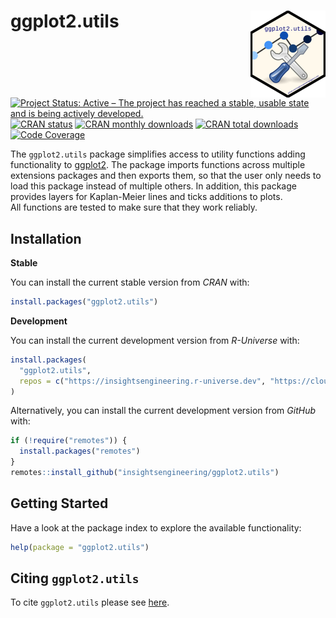 
<!-- markdownlint-disable-file -->
<!-- README.md needs to be generated from README.Rmd. Please edit that file -->

# ggplot2.utils <a href="https://insightsengineering.github.io/ggplot2.utils"><img src="man/figures/logo.png" align="right" height="139" /></a>

<!-- badges: start -->

[![Project Status: Active – The project has reached a stable, usable
state and is being actively
developed.](https://www.repostatus.org/badges/latest/active.svg)](https://www.repostatus.org/#active)
[![CRAN
status](https://www.r-pkg.org/badges/version-last-release/ggplot2.utils)](https://www.r-pkg.org/badges/version-last-release/ggplot2.utils)
[![CRAN monthly
downloads](https://cranlogs.r-pkg.org/badges/ggplot2.utils)](https://cranlogs.r-pkg.org/badges/ggplot2.utils)
[![CRAN total
downloads](https://cranlogs.r-pkg.org/badges/grand-total/ggplot2.utils)](https://cranlogs.r-pkg.org/badges/grand-total/ggplot2.utils)
[![Code
Coverage](https://raw.githubusercontent.com/insightsengineering/ggplot2.utils/_xml_coverage_reports/data/main/badge.svg)](https://raw.githubusercontent.com/insightsengineering/ggplot2.utils/_xml_coverage_reports/data/main/coverage.xml)
<!-- badges: end -->  

The `ggplot2.utils` package simplifies access to utility functions
adding functionality to [ggplot2](https://ggplot2.tidyverse.org/). The
package imports functions across multiple extensions packages and then
exports them, so that the user only needs to load this package instead
of multiple others. In addition, this package provides layers for
Kaplan-Meier lines and ticks additions to plots.  
All functions are tested to make sure that they work reliably.

## Installation

**Stable**

You can install the current stable version from *CRAN* with:

``` r
install.packages("ggplot2.utils")
```

**Development**

You can install the current development version from *R-Universe* with:

``` r
install.packages(
  "ggplot2.utils",
  repos = c("https://insightsengineering.r-universe.dev", "https://cloud.r-project.org")
)
```

Alternatively, you can install the current development version from
*GitHub* with:

``` r
if (!require("remotes")) {
  install.packages("remotes")
}
remotes::install_github("insightsengineering/ggplot2.utils")
```

## Getting Started

Have a look at the package index to explore the available functionality:

``` r
help(package = "ggplot2.utils")
```

## Citing `ggplot2.utils`

To cite `ggplot2.utils` please see
[here](https://insightsengineering.github.io/ggplot2.utils/latest-tag/authors.html#citation).
